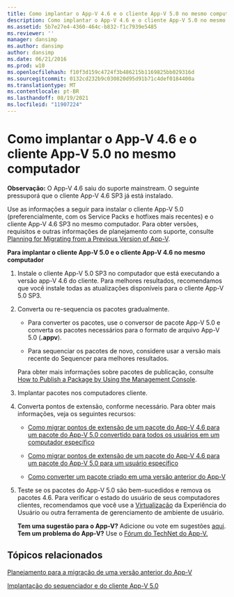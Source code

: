 ```yaml
---
title: Como implantar o App-V 4.6 e o cliente App-V 5.0 no mesmo computador
description: Como implantar o App-V 4.6 e o cliente App-V 5.0 no mesmo computador
ms.assetid: 5b7e27e4-4360-464c-b832-f1c7939e5485
ms.reviewer: ''
manager: dansimp
ms.author: dansimp
author: dansimp
ms.date: 06/21/2016
ms.prod: w10
ms.openlocfilehash: f10f3d159c4724f3b486215b1169825bb029316d
ms.sourcegitcommit: 0132cd232b9c030820d95d91b71c4def0184400a
ms.translationtype: MT
ms.contentlocale: pt-BR
ms.lasthandoff: 08/19/2021
ms.locfileid: "11907224"
---
```

# <a name="how-to-deploy-the-app-v-46-and-the-app-v-50-client-on-the-same-computer"></a>Como implantar o App-V 4.6 e o cliente App-V 5.0 no mesmo computador

**Observação:** O App-V 4.6 saiu do suporte mainstream. O seguinte pressuporá que o cliente App-V 4.6 SP3 já está instalado.

Use as informações a seguir para instalar o cliente App-V 5.0 (preferencialmente, com os Service Packs e hotfixes mais recentes) e o cliente App-V 4.6 SP3 no mesmo computador. Para obter versões, requisitos e outras informações de planejamento com suporte, consulte [Planning for Migrating from a Previous Version of App-V](planning-for-migrating-from-a-previous-version-of-app-v.md).

**Para implantar o cliente App-V 5.0 e o cliente App-V 4.6 no mesmo computador**

1.  Instale o cliente App-V 5.0 SP3 no computador que está executando a versão app-V 4.6 do cliente. Para melhores resultados, recomendamos que você instale todas as atualizações disponíveis para o cliente App-V 5.0 SP3.

2.  Converta ou re-sequencia os pacotes gradualmente.

    -   Para converter os pacotes, use o conversor de pacote App-V 5.0 e converta os pacotes necessários para o formato de arquivo App-V 5.0 (**.appv**).

    -   Para sequenciar os pacotes de novo, considere usar a versão mais recente do Sequencer para melhores resultados.

    Para obter mais informações sobre pacotes de publicação, consulte [How to Publish a Package by Using the Management Console](how-to-publish-a-package-by-using-the-management-console-50.md).

3.  Implantar pacotes nos computadores cliente.

4.  Converta pontos de extensão, conforme necessário. Para obter mais informações, veja os seguintes recursos:

    -   [Como migrar pontos de extensão de um pacote do App-V 4.6 para um pacote do App-V 5.0 convertido para todos os usuários em um computador específico](how-to-migrate-extension-points-from-an-app-v-46-package-to-a-converted-app-v-50-package-for-all-users-on-a-specific-computer.md)

    -   [Como migrar pontos de extensão de um pacote do App-V 4.6 para um pacote do App-V 5.0 para um usuário específico](how-to-migrate-extension-points-from-an-app-v-46-package-to-app-v-50-for-a-specific-user.md)

    -   [Como converter um pacote criado em uma versão anterior do App-V](how-to-convert-a-package-created-in-a-previous-version-of-app-v.md)

5.  Teste se os pacotes do App-V 5.0 são bem-sucedidos e remova os pacotes 4.6. Para verificar o estado do usuário de seus computadores clientes, recomendamos que você use a [Virtualização](https://technet.microsoft.com/library/dn458947.aspx) da Experiência do Usuário ou outra ferramenta de gerenciamento de ambiente de usuário.

    **Tem uma sugestão para o App-V?** Adicione ou vote em sugestões [aqui](http://appv.uservoice.com/forums/280448-microsoft-application-virtualization). **Tem um problema do App-V?** Use o [Fórum do TechNet do App-V.](https://social.technet.microsoft.com/Forums/home?forum=mdopappv)

## <a name="related-topics"></a>Tópicos relacionados


[Planejamento para a migração de uma versão anterior do App-V](planning-for-migrating-from-a-previous-version-of-app-v.md)

[Implantação do sequenciador e do cliente App-V 5.0](deploying-the-app-v-50-sequencer-and-client.md)

 

 





